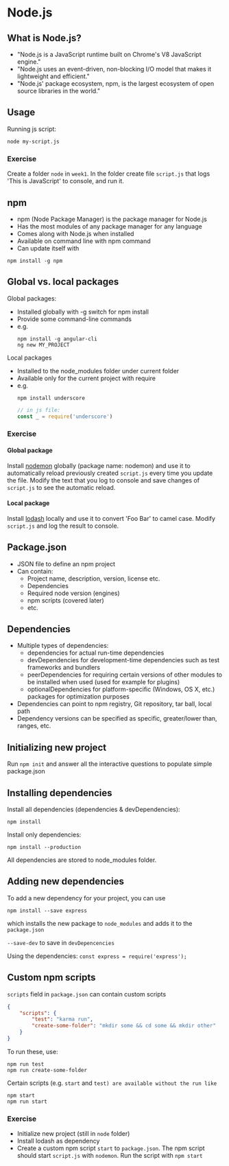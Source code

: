 # Node.js

## What is Node.js?
* "Node.js is a JavaScript runtime built on Chrome's V8 JavaScript engine."
* "Node.js uses an event-driven, non-blocking I/O model that makes it lightweight and efficient."
* "Node.js' package ecosystem, npm, is the largest ecosystem of open source libraries in the world."

## Usage
Running js script:
```
node my-script.js
```

### Exercise
Create a folder `node` in `week1`. In the folder create file `script.js` that logs 'This is JavaScript' to console, and run it. 

## npm
* npm (Node Package Manager) is the package manager for Node.js
* Has the most modules of any package manager for any language
* Comes along with Node.js when installed
* Available on command line with npm command
* Can update itself with 
```
npm install -g npm
```

## Global vs. local packages
Global packages:

* Installed globally with -g switch for npm install
* Provide some command-line commands
* e.g.
  ```
  npm install -g angular-cli
  ng new MY_PROJECT
  ```

Local packages

* Installed to the node_modules folder under current folder
* Available only for the current project with require
* e.g.
  ```
  npm install underscore
  ```
  ```javascript
  // in js file:
  const _ = require('underscore')
  ```

### Exercise
#### Global package
Install [nodemon](https://nodemon.io/) globally (package name: nodemon) and use it to automatically reload previously created `script.js` every time you update the file. Modify the text that you log to console and save changes of `script.js` to see the automatic reload.

#### Local package
Install [lodash](https://lodash.com/) locally and use it to convert 'Foo Bar' to camel case. Modify `script.js` and log the result to console.

## Package.json
* JSON file to define an npm project
* Can contain:
  * Project name, description, version, license etc.
  * Dependencies
  * Required node version (engines)
  * npm scripts (covered later)
  * etc.
  
## Dependencies
* Multiple types of dependencies:
  * dependencies for actual run-time dependencies
  * devDependencies for development-time dependencies such as test frameworks and bundlers
  * peerDependencies for requiring certain versions of other modules to be installed when used (used for example for plugins)
  * optionalDependencies for platform-specific (Windows, OS X, etc.) packages for optimization purposes
* Dependencies can point to npm registry, Git repository, tar ball, local path
* Dependency versions can be specified as specific, greater/lower than, ranges, etc.

## Initializing new project
Run `npm init` and answer all the interactive questions to populate simple package.json

## Installing dependencies
Install all dependencies (dependencies & devDependencies):
``` 
npm install
```

Install only dependencies:
```
npm install --production
```

All dependencies are stored to node_modules folder.

## Adding new dependencies
To add a new dependency for your project, you can use
```
npm install --save express
```
which installs the new package to `node_modules` and adds it to the `package.json`

`--save-dev` to save in `devDepencencies`

Using the dependencies: `const express = require('express');`

## Custom npm scripts
`scripts` field in `package.json` can contain custom scripts
```json
{
    "scripts": {
        "test": "karma run",
        "create-some-folder": "mkdir some && cd some && mkdir other"
    }
}
```

To run these, use:
```
npm run test
npm run create-some-folder
```

Certain scripts (e.g. `start` and `test) are available without the run like`
```
npm start
npm run start
```
### Exercise
* Initialize new project (still in `node` folder) 
* Install lodash as dependency
* Create a custom npm script `start` to `package.json`. The npm script should start `script.js` with `nodemon`. Run the script with `npm start`